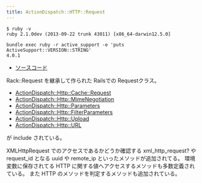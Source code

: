 ```yaml
---
title: ActionDispatch::HTTP::Request
---
```


```
$ ruby -v
ruby 2.1.0dev (2013-09-22 trunk 43011) [x86_64-darwin12.5.0]
```

```
bundle exec ruby -r active_support -e 'puts ActiveSupport::VERSION::STRING'
4.0.1
```

* [ソースコード](https://github.com/rails/rails/blob/4-0-stable/actionpack/lib/action_dispatch/http/request.rb)

Rack::Request を継承して作られた Railsでの Requestクラス。

* [ActionDispatch::Http::Cache::Request](action_dispatch/http/cache/request)
* [ActionDispatch::Http::MimeNegotiation](action_dispatch/http/mime_negotisation)
* [ActionDispatch::Http::Parameters](action_dispatch/http/parameters)
* [ActionDispatch::Http::FilterParameters](action_dispatch/http/filter_parameters)
* [ActionDispatch::Http::Upload](action_dispatch/http/uploads)
* [ActionDispatch::Http::URL](action_dispatch/http/url)

が include されている。

XMLHttpRequest でのアクセスであるかどうか確認する xml_http_request? や request_id となる uuid や remote_ip といったメソッドが追加されてる。
環境変数に保存されてる HTTP に関する値へアクセスするメソッドも多数定義されている。
また HTTP のメソッドを判定するメソッドも追加されている。
